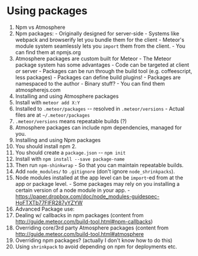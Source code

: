 # Using packages

1. Npm vs Atmosphere
  1. Npm packages:
    - Originally designed for server-side
    - Systems like webpack and browserify let you bundle them for the client
    - Meteor's module system seamlessly lets you `import` them from the client.
    - You can find them at npmjs.org
  1. Atmosphere packages are custom built for Meteor
    - The Meteor package system has some advantages
    - Code can be targeted at client *or* server
    - Packages can be run through the build tool (e.g. coffeescript, less packages)
    - Packages can define build plugins!
    - Packages are namespaced to the author
    - Binary stuff?
    - You can find them atmospherejs.com
2. Installing and using Atmosphere packages
  1. Install with `meteor add X:Y`
  2. Installed to `.meteor/packages` -- resolved in `.meteor/versions`
    - Actual files are at `~/.meteor/packages`
  3. `.meteor/versions` means repeatable builds (?)
  4. Atmosphere packages can include npm dependencies, managed for you.
3. Installing and using Npm packages
  1. You should install npm 2.
  2. You should create a `package.json` -- `npm init`
  3. Install with `npm install --save package-name`
  4. Then run `npm-shinkwrap`
    - So that you can maintain repeatable builds.
  6. Add `node_modules/` to `.gitignore` (don't ignore `node_shrinkpacks`).
  7. Node modules installed at the app level can be `import`-ed from at the app or package level.
    - Some packages may rely on you installing a certain version of a node module in your app.
    - https://paper.dropbox.com/doc/node_modules-guidespec-HoFTXTb77FlFR287yYZYW
4. Advanced Package use:
  1. Dealing w/ callbacks in npm packages (content from http://guide.meteor.com/build-tool.html#npm-callbacks)
  2. Overriding core/3rd party Atmosphere packages (content from http://guide.meteor.com/build-tool.html#atmosphere
  3. Overriding npm packages? (actually I don't know how to do this)
  4. Using `shrinkpack` to avoid depending on npm for deployments etc.